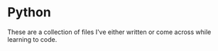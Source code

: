 # Python
These are a collection of files I've either written or come across while learning to code.
